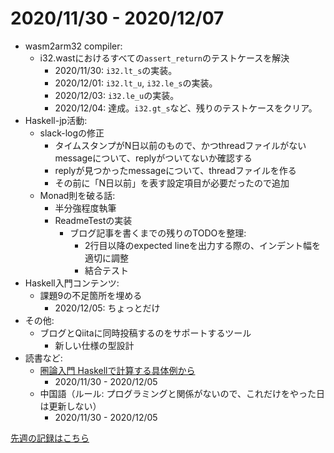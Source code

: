 # 2020/11/30 - 2020/12/07

- wasm2arm32 compiler:
    - i32.wastにおけるすべての`assert_return`のテストケースを解決
        - 2020/11/30: `i32.lt_s`の実装。
        - 2020/12/01: `i32.lt_u`, `i32.le_s`の実装。
        - 2020/12/03: `i32.le_u`の実装。
        - 2020/12/04: 達成。`i32.gt_s`など、残りのテストケースをクリア。
- Haskell-jp活動:
    - slack-logの修正
        - タイムスタンプがN日以前のもので、かつthreadファイルがないmessageについて、replyがついてないか確認する
        - replyが見つかったmessageについて、threadファイルを作る
        - その前に「N日以前」を表す設定項目が必要だったので追加
    - Monad則を破る話:
        - 半分強程度執筆
        - ReadmeTestの実装
            - ブログ記事を書くまでの残りのTODOを整理:
                - 2行目以降のexpected lineを出力する際の、インデント幅を適切に調整
                - 結合テスト
- Haskell入門コンテンツ:
    - 課題9の不足箇所を埋める
        - 2020/12/05: ちょっとだけ
- その他:
    - ブログとQiitaに同時投稿するのをサポートするツール
        - 新しい仕様の型設計
- 読書など:
    - [圏論入門 Haskellで計算する具体例から](https://www.nippyo.co.jp/shop/book/8340.html)
        - 2020/11/30 - 2020/12/05
    - 中国語（ルール: プログラミングと関係がないので、これだけをやった日は更新しない）
        - 2020/11/30 - 2020/12/05

[先週の記録はこちら](https://github.com/igrep/daily-commits/blob/d2a581aec730d85f24e66084d3804e97db88059b/yesterday.md)
